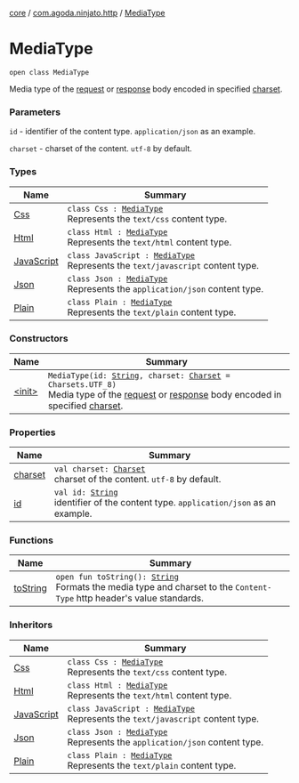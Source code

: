 [core](../../index.md) / [com.agoda.ninjato.http](../index.md) / [MediaType](./index.md)

# MediaType

`open class MediaType`

Media type of the [request](../-request/index.md) or [response](../-response/index.md) body encoded in specified
[charset](http://docs.oracle.com/javase/6/docs/api/java/nio/charset/Charset.html).

### Parameters

`id` - identifier of the content type. `application/json` as an example.

`charset` - charset of the content. `utf-8` by default.

### Types

| Name | Summary |
|---|---|
| [Css](-css/index.md) | `class Css : `[`MediaType`](./index.md)<br>Represents the `text/css` content type. |
| [Html](-html/index.md) | `class Html : `[`MediaType`](./index.md)<br>Represents the `text/html` content type. |
| [JavaScript](-java-script/index.md) | `class JavaScript : `[`MediaType`](./index.md)<br>Represents the `text/javascript` content type. |
| [Json](-json/index.md) | `class Json : `[`MediaType`](./index.md)<br>Represents the `application/json` content type. |
| [Plain](-plain/index.md) | `class Plain : `[`MediaType`](./index.md)<br>Represents the `text/plain` content type. |

### Constructors

| Name | Summary |
|---|---|
| [&lt;init&gt;](-init-.md) | `MediaType(id: `[`String`](https://kotlinlang.org/api/latest/jvm/stdlib/kotlin/-string/index.html)`, charset: `[`Charset`](http://docs.oracle.com/javase/6/docs/api/java/nio/charset/Charset.html)` = Charsets.UTF_8)`<br>Media type of the [request](../-request/index.md) or [response](../-response/index.md) body encoded in specified [charset](http://docs.oracle.com/javase/6/docs/api/java/nio/charset/Charset.html). |

### Properties

| Name | Summary |
|---|---|
| [charset](charset.md) | `val charset: `[`Charset`](http://docs.oracle.com/javase/6/docs/api/java/nio/charset/Charset.html)<br>charset of the content. `utf-8` by default. |
| [id](id.md) | `val id: `[`String`](https://kotlinlang.org/api/latest/jvm/stdlib/kotlin/-string/index.html)<br>identifier of the content type. `application/json` as an example. |

### Functions

| Name | Summary |
|---|---|
| [toString](to-string.md) | `open fun toString(): `[`String`](https://kotlinlang.org/api/latest/jvm/stdlib/kotlin/-string/index.html)<br>Formats the media type and charset to the `Content-Type` http header's value standards. |

### Inheritors

| Name | Summary |
|---|---|
| [Css](-css/index.md) | `class Css : `[`MediaType`](./index.md)<br>Represents the `text/css` content type. |
| [Html](-html/index.md) | `class Html : `[`MediaType`](./index.md)<br>Represents the `text/html` content type. |
| [JavaScript](-java-script/index.md) | `class JavaScript : `[`MediaType`](./index.md)<br>Represents the `text/javascript` content type. |
| [Json](-json/index.md) | `class Json : `[`MediaType`](./index.md)<br>Represents the `application/json` content type. |
| [Plain](-plain/index.md) | `class Plain : `[`MediaType`](./index.md)<br>Represents the `text/plain` content type. |
